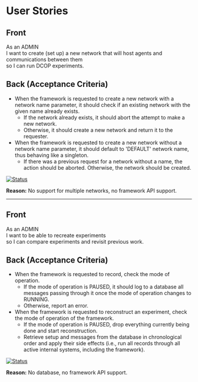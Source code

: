 # User Stories

## Front

As an ADMIN  
I want to create (set up) a new network that will host agents and communications between them  
so I can run DCOP experiments.

## Back (Acceptance Criteria)
- When the framework is requested to create a new network with a network name parameter, it should check if an existing network with the given name already exists.
  - If the network already exists, it should abort the attempt to make a new network.
  - Otherwise, it should create a new network and return it to the requester.
- When the framework is requested to create a new network without a network name parameter, it should default to 'DEFAULT' network name, thus behaving like a singleton.
  - If there was a previous request for a network without a name, the action should be aborted. Otherwise, the network should be created.

[![Status](https://img.shields.io/badge/Status-Incomplete-red)](https://img.shields.io/badge/Status-Incomplete-red)

**Reason:** No support for multiple networks, no framework API support.

---

## Front

As an ADMIN  
I want to be able to recreate experiments  
so I can compare experiments and revisit previous work.

## Back (Acceptance Criteria)
- When the framework is requested to record, check the mode of operation.
  - If the mode of operation is PAUSED, it should log to a database all messages passing through it once the mode of operation changes to RUNNING.
  - Otherwise, report an error.
- When the framework is requested to reconstruct an experiment, check the mode of operation of the framework.
  - If the mode of operation is PAUSED, drop everything currently being done and start reconstruction.
  - Retrieve setup and messages from the database in chronological order and apply their side effects (i.e., run all records through all active internal systems, including the framework).

[![Status](https://img.shields.io/badge/Status-Incomplete-red)](https://img.shields.io/badge/Status-Incomplete-red)

**Reason:** No database, no framework API support.
